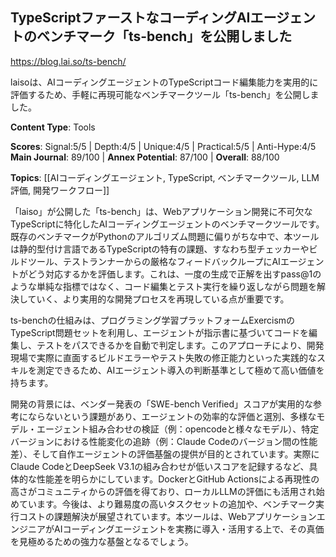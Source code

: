 ## TypeScriptファーストなコーディングAIエージェントのベンチマーク「ts-bench」を公開しました

https://blog.lai.so/ts-bench/

laisoは、AIコーディングエージェントのTypeScriptコード編集能力を実用的に評価するため、手軽に再現可能なベンチマークツール「ts-bench」を公開しました。

**Content Type**: Tools

**Scores**: Signal:5/5 | Depth:4/5 | Unique:4/5 | Practical:5/5 | Anti-Hype:4/5
**Main Journal**: 89/100 | **Annex Potential**: 87/100 | **Overall**: 88/100

**Topics**: [[AIコーディングエージェント, TypeScript, ベンチマークツール, LLM評価, 開発ワークフロー]]

「laiso」が公開した「ts-bench」は、Webアプリケーション開発に不可欠なTypeScriptに特化したAIコーディングエージェントのベンチマークツールです。既存のベンチマークがPythonのアルゴリズム問題に偏りがちな中で、本ツールは静的型付け言語であるTypeScriptの特有の課題、すなわち型チェッカーやビルドツール、テストランナーからの厳格なフィードバックループにAIエージェントがどう対応するかを評価します。これは、一度の生成で正解を出すpass@1のような単純な指標ではなく、コード編集とテスト実行を繰り返しながら問題を解決していく、より実用的な開発プロセスを再現している点が重要です。

ts-benchの仕組みは、プログラミング学習プラットフォームExercismのTypeScript問題セットを利用し、エージェントが指示書に基づいてコードを編集し、テストをパスできるかを自動で判定します。このアプローチにより、開発現場で実際に直面するビルドエラーやテスト失敗の修正能力といった実践的なスキルを測定できるため、AIエージェント導入の判断基準として極めて高い価値を持ちます。

開発の背景には、ベンダー発表の「SWE-bench Verified」スコアが実用的な参考にならないという課題があり、エージェントの効率的な評価と選別、多様なモデル・エージェント組み合わせの検証（例：opencodeと様々なモデル）、特定バージョンにおける性能変化の追跡（例：Claude Codeのバージョン間の性能差）、そして自作エージェントの評価基盤の提供が目的とされています。実際にClaude CodeとDeepSeek V3.1の組み合わせが低いスコアを記録するなど、具体的な性能差を明らかにしています。DockerとGitHub Actionsによる再現性の高さがコミュニティからの評価を得ており、ローカルLLMの評価にも活用され始めています。今後は、より難易度の高いタスクセットの追加や、ベンチマーク実行コストの課題解決が展望されています。本ツールは、WebアプリケーションエンジニアがAIコーディングエージェントを実務に導入・活用する上で、その真価を見極めるための強力な基盤となるでしょう。